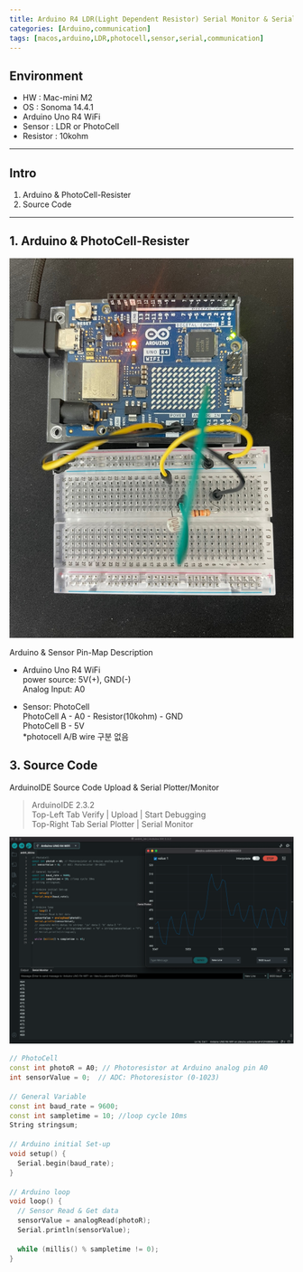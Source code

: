 ```yaml
---
title: Arduino R4 LDR(Light Dependent Resistor) Serial Monitor & Serial Plotter
categories: [Arduino,communication]
tags: [macos,arduino,LDR,photocell,sensor,serial,communication]
---
```


## Environment

- HW : Mac-mini M2
- OS : Sonoma 14.4.1
- Arduino Uno R4 WiFi
- Sensor : LDR or PhotoCell
- Resistor : 10kohm

---

## Intro

1. Arduino & PhotoCell-Resister
2. Source Code    

---


## 1. Arduino & PhotoCell-Resister
![ardr4_ldr](/assets/img/ardr4_photocell.jpeg)    

Arduino & Sensor Pin-Map Description
- Arduino Uno R4 WiFi  
  power source: 5V(+), GND(-)   
  Analog Input: A0    
  
- Sensor: PhotoCell   
  PhotoCell A - A0 - Resistor(10kohm) - GND     
  PhotoCell B - 5V    
  *photocell A/B wire 구분 없음
    

## 3. Source Code

ArduinoIDE Source Code Upload & Serial Plotter/Monitor   
  > ArduinoIDE 2.3.2    
  > Top-Left Tab Verify | Upload | Start Debugging    
  > Top-Right Tab Serial Plotter | Serial Monitor   

![ardr4_ide_ldr](/assets/img/ardide_photocell.png)    

```cpp
// PhotoCell
const int photoR = A0; // Photoresistor at Arduino analog pin A0
int sensorValue = 0;  // ADC: Photoresistor (0-1023)

// General Variable
const int baud_rate = 9600;
const int sampletime = 10; //loop cycle 10ms
String stringsum;

// Arduino initial Set-up
void setup() {
  Serial.begin(baud_rate);
}

// Arduino loop
void loop() {
  // Sensor Read & Get data
  sensorValue = analogRead(photoR);
  Serial.println(sensorValue);
  
  while (millis() % sampletime != 0);
}

```
